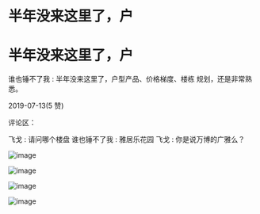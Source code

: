 # 半年没来这里了，户

# 半年没来这里了，户

谁也锤不了我 : 半年没来这里了，户型产品、价格梯度、楼栋 规划，还是非常熟悉。

2019-07-13(5 赞)

评论区：

飞戈 : 请问哪个楼盘 谁也锤不了我 : 雅居乐花园 飞戈 : 你是说万博的广雅么？

![image](img/Image_0042.png)

![image](img/Image_0052.png)

![image](img/Image_0062.png)

![image](img/Image_0073.png)
